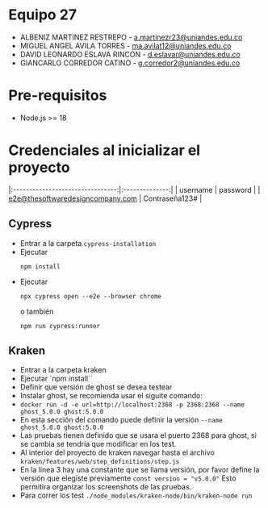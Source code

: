# Equipo 27

- ALBENIZ MARTINEZ RESTREPO - a.martinezr23@uniandes.edu.co
- MIGUEL ANGEL AVILA TORRES - ma.avilat12@uniandes.edu.co
- DAVID LEONARDO ESLAVA RINCON - d.eslavar@uniandes.edu.co
- GIANCARLO CORREDOR CATINO - g.corredor2@uniandes.edu.co

# Pre-requisitos
- Node.js >= 18

# Credenciales al inicializar el proyecto

|:--------------------------------:|:--------------:|
| username                         | password       |
| e2e@thesoftwaredesigncompany.com | Contraseña123# |

## Cypress

- Entrar a la carpeta `cypress-installation`
- Ejecutar
    ```shell
    npm install
    ```
- Ejecutar
    ```shell
    npx cypress open --e2e --browser chrome
    ```
    o también
    ```shell
    npm run cypress:runner
    ```

## Kraken

- Entrar a la carpeta kraken
- Ejecutar `npm install``
- Definir que versión de ghost se desea testear
- Instalar ghost, se recomienda usar el siguite comando:
- `docker run -d -e url=http://localhost:2368 -p 2368:2368 --name ghost_5.0.0 ghost:5.0.0`
- En esta sección del comando puede definir la versión `--name ghost_5.0.0 ghost:5.0.0`
- Las pruebas tienen definido que se usara el puerto 2368 para ghost, si se cambia se tendría que modificar en los test.
- Al interior del proyecto de kraken navegar hasta el archivo `kraken/features/web/step_definitions/step.js`
- En la línea 3 hay una constante que se llama versión, por favor define la versión que elegiste previamente `const version = "v5.0.0"` Esto permitira organizar los screenshots de las pruebas.
- Para correr los test `./node_modules/kraken-node/bin/kraken-node run`
